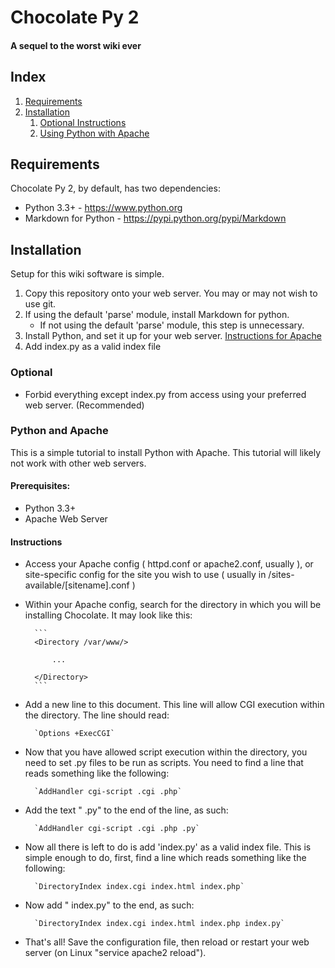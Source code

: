 # Chocolate Py 2
#### A sequel to the worst wiki ever

## Index
1. [Requirements](#requirements)
1. [Installation](#installation)
	1. [Optional Instructions](#optional)
	2. [Using Python with Apache](#python-and-apache)

## Requirements

Chocolate Py 2, by default, has two dependencies:
* Python 3.3+ - https://www.python.org
* Markdown for Python - https://pypi.python.org/pypi/Markdown

## Installation

Setup for this wiki software is simple.

1. Copy this repository onto your web server. You may or may not wish to use git.
1. If using the default 'parse' module, install Markdown for python.
	* If not using the default 'parse' module, this step is unnecessary.
1. Install Python, and set it up for your web server. [Instructions for Apache](#python-and-apache)
1. Add index.py as a valid index file 

### Optional

* Forbid everything except index.py from access using your preferred web server. (Recommended)

### Python and Apache

This is a simple tutorial to install Python with Apache. This tutorial will likely not work with other web servers.

#### Prerequisites:
* Python 3.3+
* Apache Web Server

#### Instructions

* Access your Apache config ( httpd.conf or apache2.conf, usually ), or site-specific config for the site you wish to use ( usually in /sites-available/\[sitename\].conf )
* Within your Apache config, search for the directory in which you will be installing Chocolate. It may look like this:

		```
		<Directory /var/www/>
			
			...
			
		</Directory>
		```
		
* Add a new line to this document. This line will allow CGI execution within the directory. The line should read:

		`Options +ExecCGI`
		
* Now that you have allowed script execution within the directory, you need to set .py files to be run as scripts. You need to find a line that reads something like the following:

		`AddHandler cgi-script .cgi .php`
		
* Add the text " .py" to the end of the line, as such:

		`AddHandler cgi-script .cgi .php .py`
		
* Now all there is left to do is add 'index.py' as a valid index file. This is simple enough to do, first, find a line which reads something like the following:
		
		`DirectoryIndex index.cgi index.html index.php`
		
* Now add " index.py" to the end, as such:
		
		`DirectoryIndex index.cgi index.html index.php index.py`
		
* That's all! Save the configuration file, then reload or restart your web server (on Linux "service apache2 reload").
